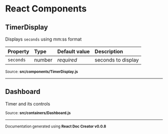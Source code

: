 # React Components

## TimerDisplay

Displays ```seconds``` using mm:ss format

Property | Type | Default value | Description
:--- | :--- | :--- | :---
`seconds`|number|_required_|seconds to display

<sub>Source: **src/components/TimerDisplay.js**</sub>

-----

## Dashboard

Timer and its controls

<sub>Source: **src/containers/Dashboard.js**</sub>

-----

<sub>Documentation generated using **React Doc Creator v0.0.8**</sub>

